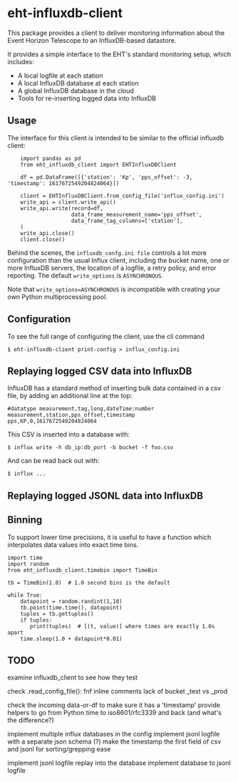 # eht-influxdb-client

This package provides a client to deliver monitoring information about
the Event Horizon Telescope to an InfluxDB-based datastore.

It provides a simple interface to the EHT's standard monitoring setup, which includes:

* A local logfile at each station
* A local InfluxDB database at each station
* A global InfluxDB database in the cloud
* Tools for re-inserting logged data into InfluxDB

## Usage

The interface for this client is intended to be similar to the official influxdb client:

```
    import pandas as pd
    from eht_influxdb_client import EHTInfluxDBClient

    df = pd.DataFrame([{'station': 'Kp', 'pps_offset': -3, 'timestamp': 1617672549204824064}])

    client = EHTInfluxDBClient.from_config_file('influx_config.ini')
    write_api = client.write_api()
    write_api.write(record=df,
                    data_frame_measurement_name='pps_offset',
                    data_frame_tag_columns=['station'],
    )
    write_api.close()
    client.close()
```

Behind the scenes, the `influxdb_confg.ini file` controls a lot more configuration
than the usual Influx client, including the bucket name, one or more InfluxDB servers, the
location of a logfile, a retry policy, and error reporting. The default `write_options`
is `ASYNCHRONOUS`.

Note that `write_options=ASYNCHRONOUS` is incompatible with creating
your own Python multiprocessing pool.

## Configuration

To see the full range of configuring the client, use the cli command

`$ eht-influxdb-client print-config > influx_config.ini`

## Replaying logged CSV data into InfluxDB

InfluxDB has a standard method of inserting bulk data contained in a csv file, by adding
an additional line at the top:

```
#datatype measurement,tag,long,dateTime:number
measurement,station,pps_offset,timestamp
pps,KP,0,1617672549204824064
```

This CSV is inserted into a database with:

`$ influx write -h db_ip:db_port -b bucket -f foo.csv`

And can be read back out with:

`$ influx ...`

## Replaying logged JSONL data into InfluxDB

## Binning

To support lower time precisions, it is useful to have a function
which interpolates data values into exact time bins.

```
import time
import random
from eht_influxdb_client.timebin import TimeBin

tb = TimeBin(1.0)  # 1.0 second bins is the default

while True:
    datapoint = random.randint(1,10)
    tb.point(time.time(), datapoint)
    tuples = tb.gettuples()
    if tuples:
       print(tuples)  # [(t, value)] where times are exactly 1.0s apart
    time.sleep(1.0 + datapoint*0.01)
```

## TODO

examine influxdb_client to see how they test

check .read_config_file():
fnf
inline comments
lack of bucket
_test vs _prod

check the incoming data-or-df to make sure it has a 'timestamp'
provide helpers to go from Python time to iso8601/rfc3339 and back (and what's the difference?)

implement multiple influx databases in the config
implement jsonl logfile with a separate json schema (?)
make the timestamp the first field of csv and jsonl for sorting/grepping ease

implement jsonl logfile replay into the database
implement database to jsonl logfile
